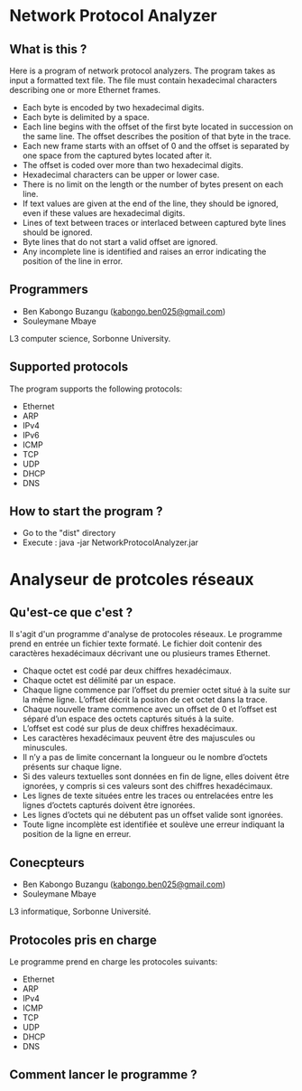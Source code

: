 # Network Protocol Analyzer

## What is this ?

Here is a program of network protocol analyzers.
The program takes as input a formatted text file.
The file must contain hexadecimal characters describing one or more Ethernet frames.
- Each byte is encoded by two hexadecimal digits.
- Each byte is delimited by a space.
- Each line begins with the offset of the first byte located in succession on the same line. The offset describes the position of that byte in the trace.
- Each new frame starts with an offset of 0 and the offset is separated by one space from the captured bytes located after it.
- The offset is coded over more than two hexadecimal digits.
- Hexadecimal characters can be upper or lower case.
- There is no limit on the length or the number of bytes present on each line.
- If text values are given at the end of the line, they should be ignored, even if these values ​​are hexadecimal digits.
- Lines of text between traces or interlaced between captured byte lines should be ignored.
- Byte lines that do not start a valid offset are ignored.
- Any incomplete line is identified and raises an error indicating the position of the line in error.

## Programmers

- Ben Kabongo Buzangu (kabongo.ben025@gmail.com)
- Souleymane Mbaye

L3 computer science, Sorbonne University.

## Supported protocols

The program supports the following protocols:
- Ethernet
- ARP
- IPv4
- IPv6
- ICMP
- TCP
- UDP
- DHCP
- DNS

## How to start the program ?

- Go to the "dist" directory
- Execute : java -jar NetworkProtocolAnalyzer.jar

# Analyseur de protcoles réseaux

## Qu'est-ce que c'est ?

Il s'agit d'un programme d'analyse de protocoles réseaux.
Le programme prend en entrée un fichier texte formaté.
Le fichier doit contenir des caractères hexadécimaux décrivant une ou plusieurs trames Ethernet.
- Chaque octet est codé par deux chiffres hexadécimaux.
- Chaque octet est délimité par un espace.
- Chaque ligne commence par l’offset du premier octet situé à la suite sur la même ligne. L’offset décrit la positon de cet octet dans la trace.
- Chaque nouvelle trame commence avec un offset de 0 et l’offset est séparé d’un espace des octets capturés situés à la suite.
- L’offset est codé sur plus de deux chiffres hexadécimaux.
- Les caractères hexadécimaux peuvent être des majuscules ou minuscules.
- Il n’y a pas de limite concernant la longueur ou le nombre d’octets présents sur chaque ligne.
- Si des valeurs textuelles sont données en fin de ligne, elles doivent être ignorées, y compris si ces valeurs sont des chiffres hexadécimaux.
- Les lignes de texte situées entre les traces ou entrelacées entre les lignes d’octets capturés doivent être ignorées.
- Les lignes d’octets qui ne débutent pas un offset valide sont ignorées.
- Toute ligne incomplète est identifiée et soulève une erreur indiquant la position de la ligne en erreur.

## Conecpteurs

- Ben Kabongo Buzangu (kabongo.ben025@gmail.com)
- Souleymane Mbaye

L3 informatique, Sorbonne Université.

## Protocoles pris en charge

Le programme prend en charge les protocoles suivants:
- Ethernet
- ARP
- IPv4
- ICMP
- TCP
- UDP
- DHCP
- DNS

## Comment lancer le programme ?
